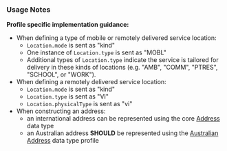 ### Usage Notes

**Profile specific implementation guidance:**
- When defining a type of mobile or remotely delivered service location:
  - `Location.mode` is sent as "kind"
  - One instance of `Location.type` is sent as "MOBL"
  - Additional types of `Location.type` indicate the service is tailored for delivery in these kinds of locations (e.g. "AMB", "COMM", "PTRES", "SCHOOL", or "WORK").
- When defining a remotely delivered service location:
  - `Location.mode` is sent as "kind"
  - `Location.type` is sent as "VI"
  - `Location.physicalType` is sent as "vi"
- When constructing an address:
  - an international address can be represented using the core [Address](http://hl7.org/fhir/R4/datatypes.html#Address) data type
  - an Australian address **SHOULD** be represented using the [Australian Address](http://build.fhir.org/ig/hl7au/au-fhir-base/StructureDefinition-au-address.html) data type profile